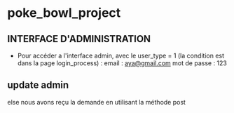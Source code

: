 # poke_bowl_project



## INTERFACE D'ADMINISTRATION
- Pour accéder a l'interface admin, avec le user_type = 1 (la condition est dans la page login_process) : 
email : aya@gmail.com
mot de passe : 123

### 

## update admin
else
nous avons reçu la demande en utilisant la méthode post